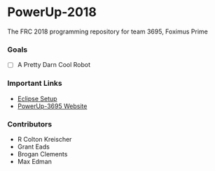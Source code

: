 # PowerUp-2018
The FRC 2018 programming repository for team 3695, Foximus Prime

### Goals
 - [ ] A Pretty Darn Cool Robot

### Important Links
 - [Eclipse Setup](https://wpilib.screenstepslive.com/s/4485/m/13809/l/599681-installing-eclipse-c-java)
 - [PowerUp-3695 Website](http://code.rckreischer.me/PowerUp-2018/)
### Contributors
 * R Colton Kreischer
 * Grant Eads
 * Brogan Clements
 * Max Edman
